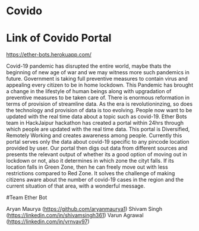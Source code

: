 # Covido

# Link of Covido Portal
https://ether-bots.herokuapp.com/ 

Covid-19 pandemic has disrupted the entire world, maybe thats the beginning of new age of war and we may witness more such pandemics in future. Government is taking full preventive measures to contain virus and appealing every citizen to be in home lockdown. This Pandemic has brought a change in the lifestyle of human beings along with upgradation of preventive measures to be taken care of. There is enormous reformation in terms of provision of streamline data. As the era is revolutioninzing, so does the technology and provision of data is too evolving. People now want to be updated with the real time data about a topic such as covid-19. Ether Bots team in HackJaipur hackathon has created a portal within 24hrs through which people are updated with the real time data. This portal is Diversified, Remotely Working and creates awareness among people. Currently this portal serves only the data about covid-19 specific to any pincode location provided by user. Our portal then digs out data from different sources and presents the relevant output of whether its a good option of moving out in lockdown or not, also it determines in which zone the cityt falls. If its location falls in Green Zone, then he can freely move out with less restrictions compared to Red Zone. It solves the challenge of making citizens aware about the number of covid-19 cases in the region and the current situation of that area, with a wonderful message. 

#Team Ether Bot

Aryan Maurya (https://github.com/aryanmaurya1)
Shivam Singh (https://linkedin.com/in/shivamsingh361)
Varun Agrawal (https://linkedin.com/in/vrnvav97)